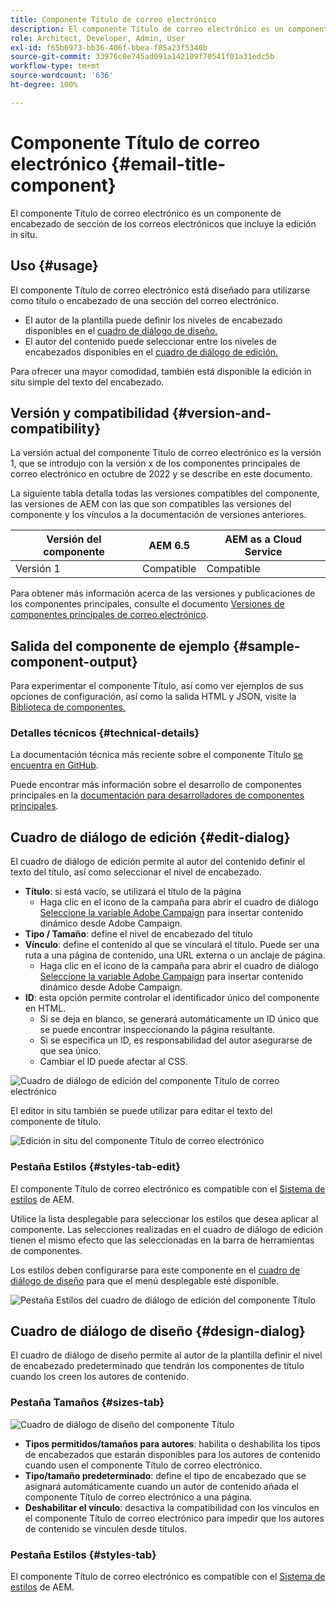 ```yaml
---
title: Componente Título de correo electrónico
description: El componente Título de correo electrónico es un componente de encabezado de sección de los correos electrónicos que incluye la edición in situ.
role: Architect, Developer, Admin, User
exl-id: f65b6973-bb36-406f-bbea-f85a23f5340b
source-git-commit: 33976c0e745ad091a142109f70541f01a31edc5b
workflow-type: tm+mt
source-wordcount: '636'
ht-degree: 100%

---
```



# Componente Título de correo electrónico {#email-title-component}

El componente Título de correo electrónico es un componente de encabezado de sección de los correos electrónicos que incluye la edición in situ.

## Uso {#usage}

El componente Título de correo electrónico está diseñado para utilizarse como título o encabezado de una sección del correo electrónico.

* El autor de la plantilla puede definir los niveles de encabezado disponibles en el [cuadro de diálogo de diseño.](#design-dialog)
* El autor del contenido puede seleccionar entre los niveles de encabezados disponibles en el [cuadro de diálogo de edición.](#edit-dialog)

Para ofrecer una mayor comodidad, también está disponible la edición in situ simple del texto del encabezado.

## Versión y compatibilidad {#version-and-compatibility}

La versión actual del componente Título de correo electrónico es la versión 1, que se introdujo con la versión x de los componentes principales de correo electrónico en octubre de 2022 y se describe en este documento.

La siguiente tabla detalla todas las versiones compatibles del componente, las versiones de AEM con las que son compatibles las versiones del componente y los vínculos a la documentación de versiones anteriores.

| Versión del componente | AEM 6.5 | AEM as a Cloud Service |
|---|---|---|
| Versión 1 | Compatible | Compatible |

Para obtener más información acerca de las versiones y publicaciones de los componentes principales, consulte el documento [Versiones de componentes principales de correo electrónico](/help/versions.md).

## Salida del componente de ejemplo {#sample-component-output}

Para experimentar el componente Título, así como ver ejemplos de sus opciones de configuración, así como la salida HTML y JSON, visite la [Biblioteca de componentes.](https://adobe.com/go/aem_cmp_library_email_title)

### Detalles técnicos {#technical-details}

La documentación técnica más reciente sobre el componente Título [se encuentra en GitHub](https://adobe.com/go/aem_cmp_tech_email_title_v1).

Puede encontrar más información sobre el desarrollo de componentes principales en la [documentación para desarrolladores de componentes principales](/help/developing/overview.md).

## Cuadro de diálogo de edición {#edit-dialog}

El cuadro de diálogo de edición permite al autor del contenido definir el texto del título, así como seleccionar el nivel de encabezado.

* **Título**: si está vacío, se utilizará el título de la página
   * Haga clic en el icono de la campaña para abrir el cuadro de diálogo [Seleccione la variable Adobe Campaign](/help/email/campaign-variables.md) para insertar contenido dinámico desde Adobe Campaign.
* **Tipo / Tamaño**: define el nivel de encabezado del título
* **Vínculo**: define el contenido al que se vinculará el título. Puede ser una ruta a una página de contenido, una URL externa o un anclaje de página.
   * Haga clic en el icono de la campaña para abrir el cuadro de diálogo [Seleccione la variable Adobe Campaign](/help/email/campaign-variables.md) para insertar contenido dinámico desde Adobe Campaign.
* **ID**: esta opción permite controlar el identificador único del componente en HTML.
   * Si se deja en blanco, se generará automáticamente un ID único que se puede encontrar inspeccionando la página resultante.
   * Si se especifica un ID, es responsabilidad del autor asegurarse de que sea único.
   * Cambiar el ID puede afectar al CSS.

![Cuadro de diálogo de edición del componente Título de correo electrónico](/help/email/assets/email-title-edit.png)

El editor in situ también se puede utilizar para editar el texto del componente de título.

![Edición in situ del componente Título de correo electrónico](/help/email/assets/email-title-edit-inline.png)

### Pestaña Estilos {#styles-tab-edit}

El componente Título de correo electrónico es compatible con el [Sistema de estilos](/help/get-started/authoring.md#component-styling) de AEM.

Utilice la lista desplegable para seleccionar los estilos que desea aplicar al componente. Las selecciones realizadas en el cuadro de diálogo de edición tienen el mismo efecto que las seleccionadas en la barra de herramientas de componentes.

Los estilos deben configurarse para este componente en el [cuadro de diálogo de diseño](#design-dialog) para que el menú desplegable esté disponible.

![Pestaña Estilos del cuadro de diálogo de edición del componente Título](/help/email/assets/email-title-edit-styles.png)

## Cuadro de diálogo de diseño {#design-dialog}

El cuadro de diálogo de diseño permite al autor de la plantilla definir el nivel de encabezado predeterminado que tendrán los componentes de título cuando los creen los autores de contenido.

### Pestaña Tamaños {#sizes-tab}

![Cuadro de diálogo de diseño del componente Título](/help/email/assets/email-title-design.png)

* **Tipos permitidos/tamaños para autores**: habilita o deshabilita los tipos de encabezados que estarán disponibles para los autores de contenido cuando usen el componente Título de correo electrónico.
* **Tipo/tamaño predeterminado**: define el tipo de encabezado que se asignará automáticamente cuando un autor de contenido añada el componente Título de correo electrónico a una página.
* **Deshabilitar el vínculo**: desactiva la compatibilidad con los vínculos en el componente Título de correo electrónico para impedir que los autores de contenido se vinculen desde títulos.

### Pestaña Estilos {#styles-tab}

El componente Título de correo electrónico es compatible con el [Sistema de estilos](/help/get-started/authoring.md#component-styling) de AEM.
